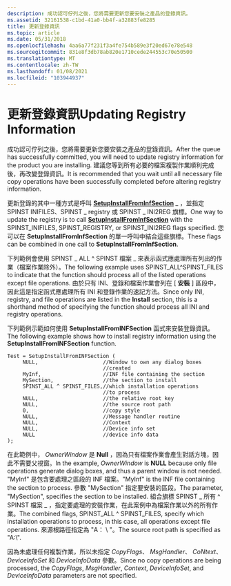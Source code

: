 ```yaml
---
description: 成功認可佇列之後，您將需要更新您要安裝之產品的登錄資訊。
ms.assetid: 32161538-c1bd-41a0-bb4f-a32883fe8285
title: 更新登錄資訊
ms.topic: article
ms.date: 05/31/2018
ms.openlocfilehash: 4aa6a77f231f3a4fe754b589e3f20ed67e78e548
ms.sourcegitcommit: 831e8f3db78ab820e1710cede244553c70e50500
ms.translationtype: MT
ms.contentlocale: zh-TW
ms.lasthandoff: 01/08/2021
ms.locfileid: "103944937"
---
```

# <a name="updating-registry-information"></a><span data-ttu-id="678f4-103">更新登錄資訊</span><span class="sxs-lookup"><span data-stu-id="678f4-103">Updating Registry Information</span></span>

<span data-ttu-id="678f4-104">成功認可佇列之後，您將需要更新您要安裝之產品的登錄資訊。</span><span class="sxs-lookup"><span data-stu-id="678f4-104">After the queue has successfully committed, you will need to update registry information for the product you are installing.</span></span> <span data-ttu-id="678f4-105">建議您等到所有必要的檔案複製作業順利完成後，再改變登錄資訊。</span><span class="sxs-lookup"><span data-stu-id="678f4-105">It is recommended that you wait until all necessary file copy operations have been successfully completed before altering registry information.</span></span>

<span data-ttu-id="678f4-106">更新登錄的其中一種方式是呼叫 [**SetupInstallFromInfSection**](/windows/desktop/api/Setupapi/nf-setupapi-setupinstallfrominfsectiona) \_ ，並指定 SPINST INIFILES、SPINST \_ registry 或 SPINST \_ INI2REG 旗標。</span><span class="sxs-lookup"><span data-stu-id="678f4-106">One way to update the registry is to call [**SetupInstallFromInfSection**](/windows/desktop/api/Setupapi/nf-setupapi-setupinstallfrominfsectiona) with the SPINST\_INIFILES, SPINST\_REGISTRY, or SPINST\_INI2REG flags specified.</span></span> <span data-ttu-id="678f4-107">您可以在 **SetupInstallFromInfSection** 的單一呼叫中結合這些旗標。</span><span class="sxs-lookup"><span data-stu-id="678f4-107">These flags can be combined in one call to **SetupInstallFromInfSection**.</span></span>

<span data-ttu-id="678f4-108">下列範例會使用 SPINST \_ ALL ^ SPINST 檔案 \_ 來表示函式應處理所有列出的作業（檔案作業除外）。</span><span class="sxs-lookup"><span data-stu-id="678f4-108">The following example uses SPINST\_ALL^SPINST\_FILES to indicate that the function should process all of the listed operations except file operations.</span></span> <span data-ttu-id="678f4-109">由於只有 INI、登錄和檔案作業會列在 [ **安裝** ] 區段中，因此這是指定函式應處理所有 INI 和登錄作業的速記方法。</span><span class="sxs-lookup"><span data-stu-id="678f4-109">Since only INI, registry, and file operations are listed in the **Install** section, this is a shorthand method of specifying the function should process all INI and registry operations.</span></span>

<span data-ttu-id="678f4-110">下列範例示範如何使用 **SetupInstallFromINFSection** 函式來安裝登錄資訊。</span><span class="sxs-lookup"><span data-stu-id="678f4-110">The following example shows how to install registry information using the **SetupInstallFromINFSection** function.</span></span>

``` syntax
Test = SetupInstallFromINFSection (
     NULL,                     //Window to own any dialog boxes
                               //created 
     MyInf,                    //INF file containing the section 
     MySection,                //the section to install
     SPINST_ALL ^ SPINST_FILES,//which installation operations 
                               //to process
     NULL,                     //the relative root key
     NULL,                     //the source root path
     0,                        //copy style
     NULL,                     //Message handler routine
     NULL,                     //Context
     NULL,                     //Device info set
     NULL                      //device info data
);
```

<span data-ttu-id="678f4-111">在此範例中， *OwnerWindow* 是 **Null** ，因為只有檔案作業會產生對話方塊，因此不需要父視窗。</span><span class="sxs-lookup"><span data-stu-id="678f4-111">In the example, *OwnerWindow* is **NULL** because only file operations generate dialog boxes, and thus a parent window is not needed.</span></span> <span data-ttu-id="678f4-112">"MyInf" 是包含要處理之區段的 INF 檔案。</span><span class="sxs-lookup"><span data-stu-id="678f4-112">"MyInf" is the INF file containing the section to process.</span></span> <span data-ttu-id="678f4-113">參數 "MySection" 指定要安裝的區段。</span><span class="sxs-lookup"><span data-stu-id="678f4-113">The parameter, "MySection", specifies the section to be installed.</span></span> <span data-ttu-id="678f4-114">組合旗標 SPINST \_ 所有 ^ SPINST 檔案 \_ ，指定要處理的安裝作業，在此案例中為檔案作業以外的所有作業。</span><span class="sxs-lookup"><span data-stu-id="678f4-114">The combined flags, SPINST\_ALL ^ SPINST\_FILES, specify which installation operations to process, in this case, all operations except file operations.</span></span> <span data-ttu-id="678f4-115">來源根路徑指定為 "A： \\ "。</span><span class="sxs-lookup"><span data-stu-id="678f4-115">The source root path is specified as "A:\\".</span></span>

<span data-ttu-id="678f4-116">因為未處理任何複製作業，所以未指定 *CopyFlags*、 *MsgHandler*、 *CoNtext*、 *DeviceInfoSet* 和 *DeviceInfoData* 參數。</span><span class="sxs-lookup"><span data-stu-id="678f4-116">Since no copy operations are being processed, the *CopyFlags*, *MsgHandler*, *Context*, *DeviceInfoSet*, and *DeviceInfoData* parameters are not specified.</span></span>

 

 



